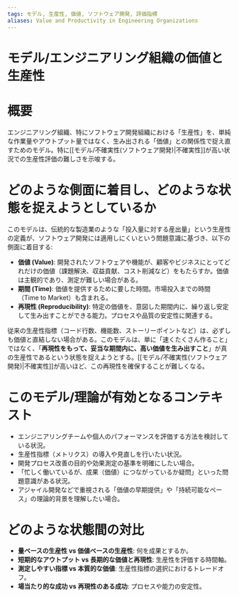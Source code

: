 ```yaml
---
tags: モデル, 生産性, 価値, ソフトウェア開発, 評価指標
aliases: Value and Productivity in Engineering Organizations
---
```

# モデル/エンジニアリング組織の価値と生産性

# 概要
エンジニアリング組織、特にソフトウェア開発組織における「生産性」を、単純な作業量やアウトプット量ではなく、生み出される「価値」との関係性で捉え直すためのモデル。特に[[モデル/不確実性(ソフトウェア開発)|不確実性]]が高い状況での生産性評価の難しさを示唆する。

# どのような側面に着目し、どのような状態を捉えようとしているか
このモデルは、伝統的な製造業のような「投入量に対する産出量」という生産性の定義が、ソフトウェア開発には適用しにくいという問題意識に基づき、以下の側面に着目する:
* **価値 (Value)**: 開発されたソフトウェアや機能が、顧客やビジネスにとってどれだけの価値（課題解決、収益貢献、コスト削減など）をもたらすか。価値は主観的であり、測定が難しい場合がある。
* **期間 (Time)**: 価値を提供するために要した時間。市場投入までの時間（Time to Market）も含まれる。
* **再現性 (Reproducibility)**: 特定の価値を、意図した期間内に、繰り返し安定して生み出すことができる能力。プロセスや品質の安定性に関連する。

従来の生産性指標（コード行数、機能数、ストーリーポイントなど）は、必ずしも価値と直結しない場合がある。このモデルは、単に「速くたくさん作ること」ではなく、「**再現性をもって、妥当な期間内に、高い価値を生み出すこと**」が真の生産性であるという状態を捉えようとする。[[モデル/不確実性(ソフトウェア開発)|不確実性]]が高いほど、この再現性を確保することが難しくなる。

# このモデル/理論が有効となるコンテキスト
* エンジニアリングチームや個人のパフォーマンスを評価する方法を検討している状況。
* 生産性指標（メトリクス）の導入や見直しを行いたい状況。
* 開発プロセス改善の目的や効果測定の基準を明確にしたい場合。
* 「忙しく働いているが、成果（価値）につながっているか疑問」といった問題意識がある状況。
* アジャイル開発などで重視される「価値の早期提供」や「持続可能なペース」の理論的背景を理解したい場合。

# どのような状態間の対比
* **量ベースの生産性 vs 価値ベースの生産性**: 何を成果とするか。
* **短期的なアウトプット vs 長期的な価値と再現性**: 生産性を評価する時間軸。
* **測定しやすい指標 vs 本質的な価値**: 生産性指標の選択におけるトレードオフ。
* **場当たり的な成功 vs 再現性のある成功**: プロセスや能力の安定性。